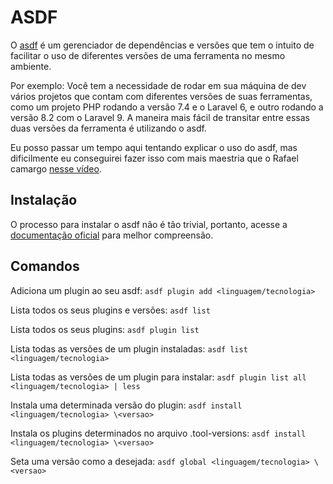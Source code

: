 # ASDF
O [asdf](https://asdf-vm.com/) é um gerenciador de dependências e versões que tem o intuito de facilitar o uso de diferentes versões de uma ferramenta no mesmo ambiente.

Por exemplo: Você tem a necessidade de rodar em sua máquina de dev vários projetos que contam com diferentes versões de suas ferramentas, como um projeto PHP rodando a versão 7.4 e o Laravel 6, e outro rodando a versão 8.2 com o Laravel 9. A maneira mais fácil de transitar entre essas duas versões da ferramenta é utilizando o asdf.

Eu posso passar um tempo aqui tentando explicar o uso do asdf, mas dificilmente eu conseguirei fazer isso com mais maestria que o Rafael camargo [nesse vídeo](https://www.youtube.com/watch?v=8W3xaSPjeog).

## Instalação
O processo para instalar o asdf não é tão trivial, portanto, acesse a [documentação oficial](https://asdf-vm.com/guide/getting-started.html) para melhor compreensão.

## Comandos
Adiciona um plugin ao seu asdf: `asdf plugin add <linguagem/tecnologia>`

Lista todos os seus plugins e versões: `asdf list`

Lista todos os seus plugins: `asdf plugin list`

Lista todas as versões de um plugin instaladas: `asdf list <linguagem/tecnologia>`

Lista todas as versões de um plugin para instalar: `asdf plugin list all <linguagem/tecnologia> | less`

Instala uma determinada versão do plugin: `asdf install <linguagem/tecnologia> \<versao>`

Instala os plugins determinados no arquivo .tool-versions: `asdf install <linguagem/tecnologia> \<versao>`

Seta uma versão como a desejada: `asdf global <linguagem/tecnologia> \<versao>`
